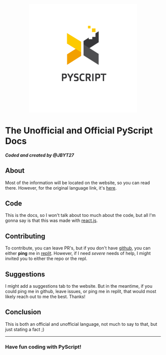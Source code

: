 <p align = "center">
  <img src = "PyScript.png"></img>
</p>

# The Unofficial and Official PyScript Docs
##### Coded and created by @JBYT27

## About
Most of the information will be located on the website, so you can read there. However, for the original language link, it's [here](https://github.com/JBYT27/PyScript-Compiler).

## Code
This is the docs, so I won't talk about too much about the code, but all I'm gonna say is that this was made with [react.js](https://reactjs.org).

## Contributing
To contribute, you can leave PR's, but if you don't have [github](http://github.com/), you can either **ping** me in [replit](https://replit.com/). However, if I need *severe* needs of help, I might invited you to either the repo or the repl. 

## Suggestions
I might add a suggestions tab to the website. But in the meantime, if you could ping me in github, leave issues, or ping me in replit, that would most likely reach out to me the best. Thanks!

## Conclusion
This is both an official and unofficial language, not much to say to that, but just stating a fact ;) 

--- 

### Have fun coding with PyScript!
